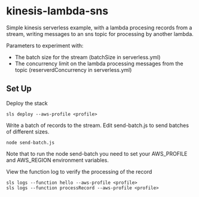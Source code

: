 # kinesis-lambda-sns

Simple kinesis serverless example, with a lambda procesing records from a
stream, writing messages to an sns topic for processing by another lambda.

Parameters to experiment with:

* The batch size for the stream (batchSize in serverless.yml)
* The concurrency limit on the lambda processing messages from the topic (reserverdConcurrency in serverless.yml)

## Set Up

Deploy the stack

```console
sls deploy --aws-profile <profile>
```

Write a batch of records to the stream. Edit send-batch.js to send batches of different sizes.

```console
node send-batch.js
```

Note that to run the node send-batch you need to set your AWS_PROFILE and AWS_REGION environment variables.

View the function log to verify the processing of the record

```console
sls logs --function hello --aws-profile <profile>
sls logs --function processRecord --aws-profile <profile>
```

